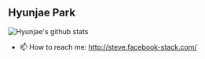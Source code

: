 ## Hyunjae Park

![Hyunjae's github stats](https://github-readme-stats-sage-rho.vercel.app/api?username=devhyunjae&count_private=true&show_icons=true)

- 📫 How to reach me: http://steve.facebook-stack.com/
